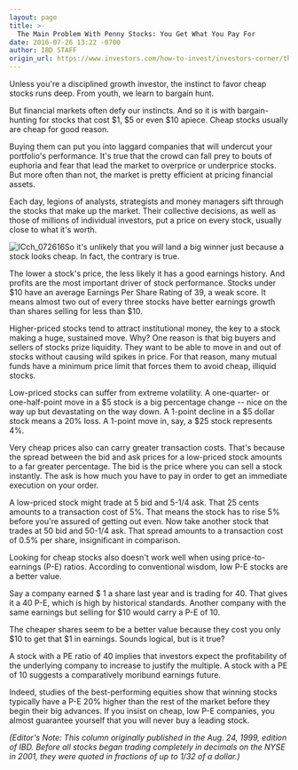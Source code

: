 ```yaml
---
layout: page
title: >-
  The Main Problem With Penny Stocks: You Get What You Pay For
date: 2016-07-26 13:22 -0700
author: IBD STAFF
origin_url: https://www.investors.com/how-to-invest/investors-corner/the-main-problem-with-penny-stocks-you-get-what-you-pay-for
---
```





Unless you're a disciplined growth investor, the instinct to favor cheap stocks runs deep. From youth, we learn to bargain hunt.


But financial markets often defy our instincts. And so it is with bargain-hunting for stocks that cost \$1, \$5 or even \$10 apiece. Cheap stocks usually are cheap for good reason.


Buying them can put you into laggard companies that will undercut your portfolio's performance. It's true that the crowd can fall prey to bouts of euphoria and fear that lead the market to overprice or underprice stocks. But more often than not, the market is pretty efficient at pricing financial assets.


Each day, legions of analysts, strategists and money managers sift through the stocks that make up the market. Their collective decisions, as well as those of millions of individual investors, put a price on every stock, usually close to what it's worth.


![ICch_072616](https://www.investors.com/wp-content/uploads/2016/07/ICch_072616-1024x697.jpg)So it's unlikely that you will land a big winner just because a stock looks cheap. In fact, the contrary is true.


The lower a stock's price, the less likely it has a good earnings history. And profits are the most important driver of stock performance. Stocks under \$10 have an average Earnings Per Share Rating of 39, a weak score. It means almost two out of every three stocks have better earnings growth than shares selling for less than \$10.


Higher-priced stocks tend to attract institutional money, the key to a stock making a huge, sustained move. Why? One reason is that big buyers and sellers of stocks prize liquidity. They want to be able to move in and out of stocks without causing wild spikes in price. For that reason, many mutual funds have a minimum price limit that forces them to avoid cheap, illiquid stocks.


Low-priced stocks can suffer from extreme volatility. A one-quarter- or one-half-point move in a \$5 stock is a big percentage change -- nice on the way up but devastating on the way down. A 1-point decline in a \$5 dollar stock means a 20% loss. A 1-point move in, say, a \$25 stock represents 4%.


Very cheap prices also can carry greater transaction costs. That's because the spread between the bid and ask prices for a low-priced stock amounts to a far greater percentage. The bid is the price where you can sell a stock instantly. The ask is how much you have to pay in order to get an immediate execution on your order.


A low-priced stock might trade at 5 bid and 5-1/4 ask. That 25 cents amounts to a transaction cost of 5%. That means the stock has to rise 5% before you're assured of getting out even. Now take another stock that trades at 50 bid and 50-1/4 ask. That spread amounts to a transaction cost of 0.5% per share, insignificant in comparison.


Looking for cheap stocks also doesn't work well when using price-to-earnings (P-E) ratios. According to conventional wisdom, low P-E stocks are a better value.


Say a company earned \$ 1 a share last year and is trading for 40. That gives it a 40 P-E, which is high by historical standards. Another company with the same earnings but selling for \$10 would carry a P-E of 10.


The cheaper shares seem to be a better value because they cost you only \$10 to get that \$1 in earnings. Sounds logical, but is it true?


A stock with a PE ratio of 40 implies that investors expect the profitability of the underlying company to increase to justify the multiple. A stock with a PE of 10 suggests a comparatively moribund earnings future.


Indeed, studies of the best-performing equities show that winning stocks typically have a P-E 20% higher than the rest of the market before they begin their big advances. If you insist on cheap, low P-E companies, you almost guarantee yourself that you will never buy a leading stock.


*(Editor's Note: This column originally published in the Aug. 24, 1999, edition of IBD. Before all stocks began trading completely in decimals on the NYSE in 2001, they were quoted in fractions of up to 1/32 of a dollar.)*





